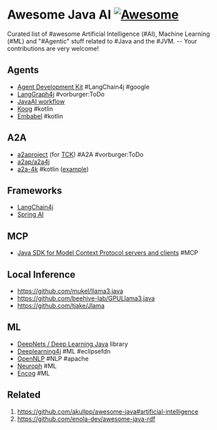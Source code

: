 # Awesome Java AI [![Awesome](https://awesome.re/badge.svg)](https://awesome.re)

Curated list of #awesome Artificial Intelligence (#AI), Machine Learning (#ML) and "#Agentic" stuff related to #Java and the #JVM. -- Your contributions are very welcome! <!-- TODO vorburger@ hopes to find the time to write some nifty tooling to transform Awesome Lists (like this one, and others) from & to RDF... -->

## Agents

* [Agent Development Kit](https://google.github.io/adk-docs/) #LangChain4j #google
* [LangGraph4j](https://github.com/langgraph4j/langgraph4j) #vorburger:ToDo
* [JavaAI workflow](https://github.com/czelabueno/jai-workflow)
* [Koog](https://docs.koog.ai) #kotlin
* [Embabel](https://github.com/embabel/embabel-agent) #kotlin

## A2A

* [a2aproject](https://github.com/a2aproject/a2a-java/) (for [TCK](https://github.com/maeste/a2a-tck)) #A2A #vorburger:ToDo
* [a2ap/a2a4j](https://github.com/a2ap/a2a4j)
* [a2a-4k](https://github.com/a2a-4k/a2a-4k) #kotlin ([example](https://github.com/a2a-4k/a2a-4k/blob/main/examples/src/jvmMain/kotlin/ArcExample.kt#L20-L39))

## Frameworks

* [LangChain4j](https://docs.langchain4j.dev)
* [Spring AI](https://spring.io/projects/spring-ai)

## MCP

* [Java SDK for Model Context Protocol servers and clients](https://github.com/modelcontextprotocol/java-sdk) #MCP

## Local Inference

* https://github.com/mukel/llama3.java
* https://github.com/beehive-lab/GPULlama3.java
* https://github.com/tjake/Jlama

## ML

* [DeepNets / Deep Learning Java](https://www.deepnetts.com/) library
* [Deeplearning4j](https://github.com/deeplearning4j/deeplearning4j) #ML #eclipsefdn
* [OpenNLP](https://opennlp.apache.org) #NLP #apache
* [Neuroph](https://neuroph.sourceforge.net) #ML
* [Encog](https://www.heatonresearch.com/encog/) #ML

## Related

1. https://github.com/akullpp/awesome-java#artificial-intelligence
1. https://github.com/enola-dev/awesome-java-rdf
